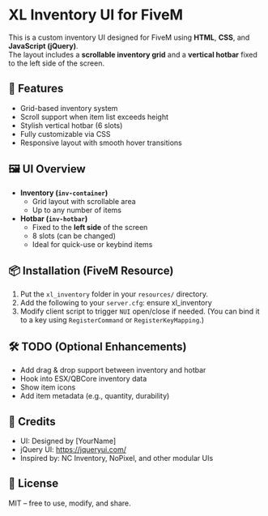 # XL Inventory UI for FiveM

This is a custom inventory UI designed for FiveM using **HTML**, **CSS**, and **JavaScript (jQuery)**.  
The layout includes a **scrollable inventory grid** and a **vertical hotbar** fixed to the left side of the screen.

## 🌟 Features

- Grid-based inventory system
- Scroll support when item list exceeds height
- Stylish vertical hotbar (6 slots)
- Fully customizable via CSS
- Responsive layout with smooth hover transitions

## 🖼️ UI Overview

- **Inventory (`inv-container`)**  
  - Grid layout with scrollable area
  - Up to any number of items
- **Hotbar (`inv-hotbar`)**
  - Fixed to the **left side** of the screen
  - 8 slots (can be changed)
  - Ideal for quick-use or keybind items

## 📦 Installation (FiveM Resource)

1. Put the `xl_inventory` folder in your `resources/` directory.
2. Add the following to your `server.cfg`: ensure xl_inventory
3. Modify client script to trigger `NUI` open/close if needed.
(You can bind it to a key using `RegisterCommand` or `RegisterKeyMapping`.)

## 🛠️ TODO (Optional Enhancements)

- Add drag & drop support between inventory and hotbar
- Hook into ESX/QBCore inventory data
- Show item icons
- Add item metadata (e.g., quantity, durability)

## 🔗 Credits

- UI: Designed by [YourName]
- jQuery UI: https://jqueryui.com/
- Inspired by: NC Inventory, NoPixel, and other modular UIs

## 📄 License

MIT – free to use, modify, and share.
